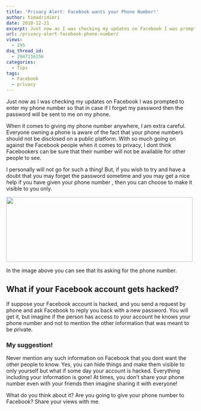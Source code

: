 ```yaml
---
title: 'Privacy Alert: Facebook wants your Phone Number!'
author: himadridimri
date: 2010-12-21
excerpt: Just now as I was checking my updates on Facebook I was prompted to enter my phone number so that in case if I forget my password then the password will be sent to me on my phone.
url: /privacy-alert-facebook-phone-number/
views:
  - 195
dsq_thread_id:
  - 2947116156
categories:
  - Tips
tags:
  - Facebook
  - privacy
---
```

Just now as I was checking my updates on Facebook I was prompted to enter my phone number so that in case if I forget my password then the password will be sent to me on my phone.

When it comes to giving my phone number anywhere, I am extra careful. Everyone owning a phone is aware of the fact that your phone numbers should not be disclosed on a public platform. With so much going on against the Facebook people when it comes to privacy, I dont think Facebookers can be sure that their number will not be available for other people to see.

I personally will not go for such a thing! But, if you wish to try and have a doubt that you may forget the password sometime and you may get a nice help if you have given your phone number , then you can choose to make it visible to you only.

<a href="http://fbknol.com/privacy-alert-facebook-phone-number/phone-number-on-facebook/" onclick="_gaq.push(['_trackEvent', 'outbound-article', 'http://fbknol.com/privacy-alert-facebook-phone-number/phone-number-on-facebook/', '']);" rel="attachment wp-att-4639"><img class="alignnone size-full  wp-image-54014" src="http://cdn.devilsworkshop.org/files/2010/12/Phone-number-on-Facebook.png" alt="" width="498" height="173" /></a>

In the image above you can see that its asking for the phone number.

## What if your Facebook account gets hacked?

If suppose your Facebook account is hacked, and you send a request by phone and ask Facebook to reply you back with a new password. You will get it, but imagine if the person has access to your account he knows your phone number and not to mention the other information that was meant to be private.

### My suggestion!

Never mention any such information on Facebook that you dont want the other people to know. Yes, you can hide things and make them visible to only yourself but what if some day your account is hacked. Everything including your information is gone! At times, you don&#8217;t share your phone number even with your friends then imagine sharing it with everyone!

What do you think about it? Are you going to give your phone number to Facebook? Share your views with me.
